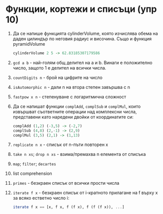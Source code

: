# Функции, кортежи и списъци (упр 10)

1. Да се напише функцията cylinderVolume, която изчислява обема на даден цилиндър по неговия радиус и височина. Също и функция pyramidVolume
   ```hs
   cylinderVolume 2 5 -> 62.83185307179586
   ```

1. `gcd a b` - най-голям общ делител на а и b. Винаги е положително число, защото 1 е делител на всички числа.

1. `countDigits n` - брой на цифрите на число

1. `isAutomorphic n` - дали n на втора степен завършва с n

1. `fastpow x n` - степенуване с логаритмична сложност

4. Да се напишат функции `complAdd`, `complSub` и `complMul`, които извършват
   съответните операции над комплексни числа, представени като наредени двойки от
   координатите си:

   ```hs
   complAdd (1,2) (-3,5) -> (-2,7)
   complSub (4,8) (2,-1) -> (2,9)
   complMul (3,5) (2,1) -> (1,13)
   ```


1. `replicate n x` - списък от n-пъти повторен x
1. `take n xs`; `drop n xs` - взима/премахва n елемента от списъка

1. `map`; `filter`; `decartes`

1. list comprehension

1. `primes` - безкраен списък от всички прости числа

1. `iterate f x` - безкраен списък от i-кратното прилагане на f върху x за всяко естветно число i:

   ```hs
   iterate f x == [x, f x, f (f x), f (f (f x)), ...]
   ```
